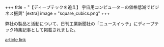 +++
title = "【ディープテックを追え】 宇宙用コンピューターの価格低減でビジネス振興"
[extra]
image = "square_cubics.png"
+++

弊社の製品と活動について、日刊工業新聞社の「ニュースイッチ」にディープテック特集記事として掲載されました。

[article link](https://newswitch.jp/p/31131)
